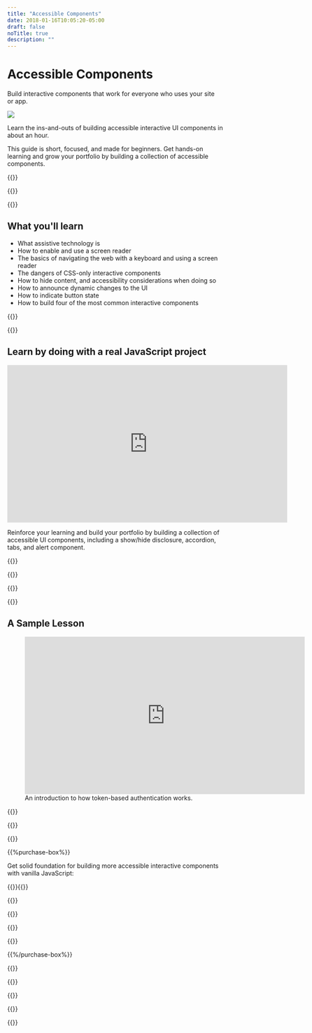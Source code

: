 ```yaml
---
title: "Accessible Components"
date: 2018-01-16T10:05:20-05:00
draft: false
noTitle: true
description: ""
---
```


<h1 class="no-padding-top no-margin-bottom h5 text-sans">Accessible Components</h1>
<p><span class="text-xlarge text-serif">Build interactive components that work for everyone who uses your site or&nbsp;app.</span></p>

<img class="img-center img-hero" src="/img/guides/accessible-components.png">

<span class="text-large">Learn the ins-and-outs of building accessible interactive UI components in about an hour.</span>

This guide is short, focused, and made for beginners. Get hands-on learning and grow your portfolio by building a collection of accessible components.

{{<cta for="guide">}}

<div class="padding-bottom-small">{{<pricing-link>}}</div>

{{<used-by>}}

## What you'll learn

- What assistive technology is
- How to enable and use a screen reader
- The basics of navigating the web with a keyboard and using a screen reader
- The dangers of CSS-only interactive components
- How to hide content, and accessibility considerations when doing so
- How to announce dynamic changes to the UI
- How to indicate button state
- How to build four of the most common interactive components

{{<formats>}}

{{<testimonial-group group="learn">}}

## Learn by doing with a real JavaScript project

<iframe src="https://player.vimeo.com/video/607039421?h=b7a163bcd2&amp;loop=1" width="640" height="360" frameborder="0" allow="autoplay; fullscreen; picture-in-picture" allowfullscreen></iframe>

Reinforce your learning and build your portfolio by building a collection of accessible UI components, including a show/hide disclosure, accordion, tabs, and alert component.

{{<bonuses>}}

{{<pricing-link>}}

{{<testimonial-group group="slack">}}

{{<skills>}}

## A Sample Lesson

<figure>
	<iframe class="no-margin-bottom" src="https://player.vimeo.com/video/606967326?h=579e8a5c15" width="640" height="360" frameborder="0" allow="autoplay; fullscreen; picture-in-picture" allowfullscreen></iframe>
	<figcaption>An introduction to how token-based authentication works.</figcaption>
</figure>

{{<sample>}}

{{<money-back>}}

{{<cta for="bio">}}

{{%purchase-box%}}

Get solid foundation for building more accessible interactive components with vanilla JavaScript:

{{<purchase-summary>}}{{</purchase-summary>}}

{{<cta for="guide-buy">}}

{{<purchase-link product="accessibleComponents">}}

{{<purchase-upsell upsell="expert">}}

{{<sales-numbers>}}

{{%/purchase-box%}}

{{<testimonial-group group="purchase">}}

{{<faq>}}

{{<pricing-link>}}

{{<testimonial-group group="faq">}}

{{<not-ready-yet>}}